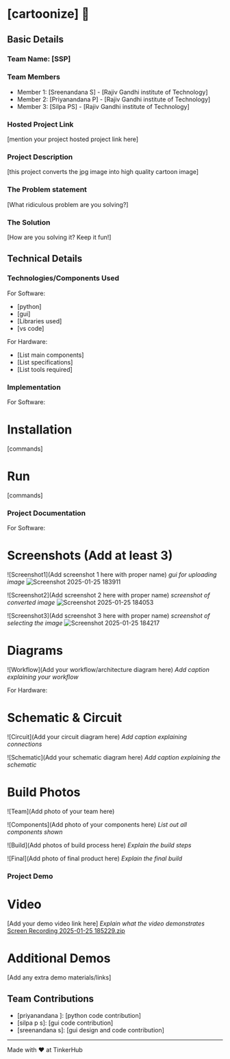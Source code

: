 # [cartoonize] 🎯


## Basic Details
### Team Name: [SSP]


### Team Members
- Member 1: [Sreenandana S] - [Rajiv Gandhi institute of Technology]
- Member 2: [Priyanandana P] - [Rajiv Gandhi institute of Technology]
- Member 3: [Silpa PS] - [Rajiv Gandhi institute of Technology]

### Hosted Project Link
[mention your project hosted project link here]

### Project Description
[this project converts the jpg image into high quality cartoon image]

### The Problem statement
[What ridiculous problem are you solving?]

### The Solution
[How are you solving it? Keep it fun!]

## Technical Details
### Technologies/Components Used
For Software:
- [python]
- [gui]
- [Libraries used]
- [vs code]

For Hardware:
- [List main components]
- [List specifications]
- [List tools required]

### Implementation
For Software:
# Installation
[commands]

# Run
[commands]

### Project Documentation
For Software:

# Screenshots (Add at least 3)
![Screenshot1](Add screenshot 1 here with proper name)
*gui for uploading image*
![Screenshot 2025-01-25 183911](https://github.com/user-attachments/assets/3c0bcdda-8e2f-4575-b8b0-8016e53013b5)

![Screenshot2](Add screenshot 2 here with proper name)
*screenshot of converted image*
![Screenshot 2025-01-25 184053](https://github.com/user-attachments/assets/ceb66521-bcab-4ba8-9203-b1277d8f0b6b)

![Screenshot3](Add screenshot 3 here with proper name)
*screenshot of selecting the image*
![Screenshot 2025-01-25 184217](https://github.com/user-attachments/assets/f27e518f-1165-4761-9229-7b13b944056f)

# Diagrams
![Workflow](Add your workflow/architecture diagram here)
*Add caption explaining your workflow*

For Hardware:

# Schematic & Circuit
![Circuit](Add your circuit diagram here)
*Add caption explaining connections*

![Schematic](Add your schematic diagram here)
*Add caption explaining the schematic*

# Build Photos
![Team](Add photo of your team here)


![Components](Add photo of your components here)
*List out all components shown*

![Build](Add photos of build process here)
*Explain the build steps*

![Final](Add photo of final product here)
*Explain the final build*

### Project Demo
# Video
[Add your demo video link here]
*Explain what the video demonstrates*
[Screen Recording 2025-01-25 185229.zip](https://github.com/user-attachments/files/18546309/Screen.Recording.2025-01-25.185229.zip)

# Additional Demos
[Add any extra demo materials/links]

## Team Contributions
- [priyanandana ]: [python code contribution]
- [silpa p s]: [gui code contribution]
- [sreenandana s]: [gui design and code contribution]

---
Made with ❤️ at TinkerHub
